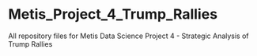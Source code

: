 # Metis_Project_4_Trump_Rallies
All repository files for Metis Data Science Project 4 - Strategic Analysis of Trump Rallies 
